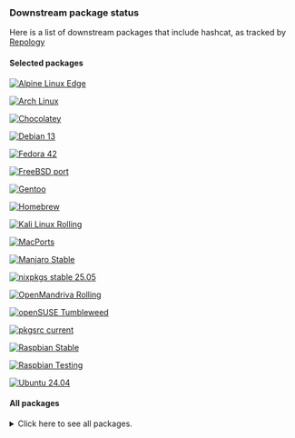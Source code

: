 
### Downstream package status ###

Here is a list of downstream packages that include hashcat, as tracked by [Repology](https://repology.org)

#### Selected packages ####

[![Alpine Linux Edge](https://repology.org/badge/version-for-repo/alpine_edge/hashcat.svg)](https://repology.org/project/hashcat/versions)

[![Arch Linux](https://repology.org/badge/version-for-repo/arch/hashcat.svg)](https://repology.org/project/hashcat/versions)

[![Chocolatey](https://repology.org/badge/version-for-repo/chocolatey/hashcat.svg)](https://repology.org/project/hashcat/versions)

[![Debian 13](https://repology.org/badge/version-for-repo/debian_13/hashcat.svg)](https://repology.org/project/hashcat/versions)

[![Fedora 42](https://repology.org/badge/version-for-repo/fedora_42/hashcat.svg)](https://repology.org/project/hashcat/versions)

[![FreeBSD port](https://repology.org/badge/version-for-repo/freebsd/hashcat.svg)](https://repology.org/project/hashcat/versions)

[![Gentoo](https://repology.org/badge/version-for-repo/gentoo/hashcat.svg)](https://repology.org/project/hashcat/versions)

[![Homebrew](https://repology.org/badge/version-for-repo/homebrew/hashcat.svg)](https://repology.org/project/hashcat/versions)

[![Kali Linux Rolling](https://repology.org/badge/version-for-repo/kali_rolling/hashcat.svg)](https://repology.org/project/hashcat/versions)

[![MacPorts](https://repology.org/badge/version-for-repo/macports/hashcat.svg)](https://repology.org/project/hashcat/versions)

[![Manjaro Stable](https://repology.org/badge/version-for-repo/manjaro_stable/hashcat.svg)](https://repology.org/project/hashcat/versions)

[![nixpkgs stable 25.05](https://repology.org/badge/version-for-repo/nix_stable_25_05/hashcat.svg)](https://repology.org/project/hashcat/versions)

[![OpenMandriva Rolling](https://repology.org/badge/version-for-repo/openmandriva_rolling/hashcat.svg)](https://repology.org/project/hashcat/versions)

[![openSUSE Tumbleweed](https://repology.org/badge/version-for-repo/opensuse_tumbleweed/hashcat.svg)](https://repology.org/project/hashcat/versions)

[![pkgsrc current](https://repology.org/badge/version-for-repo/pkgsrc_current/hashcat.svg)](https://repology.org/project/hashcat/versions)

[![Raspbian Stable](https://repology.org/badge/version-for-repo/raspbian_stable/hashcat.svg)](https://repology.org/project/hashcat/versions)

[![Raspbian Testing](https://repology.org/badge/version-for-repo/raspbian_testing/hashcat.svg)](https://repology.org/project/hashcat/versions)

[![Ubuntu 24.04](https://repology.org/badge/version-for-repo/ubuntu_24_04/hashcat.svg)](https://repology.org/project/hashcat/versions)

#### All packages ####

<details>
<summary>Click here to see all packages.</summary>
<p>
<a href="https://repology.org/project/hashcat/versions"><img src="https://repology.org/badge/vertical-allrepos/hashcat.svg?header=hashcat"></a>
</p>
</details>

